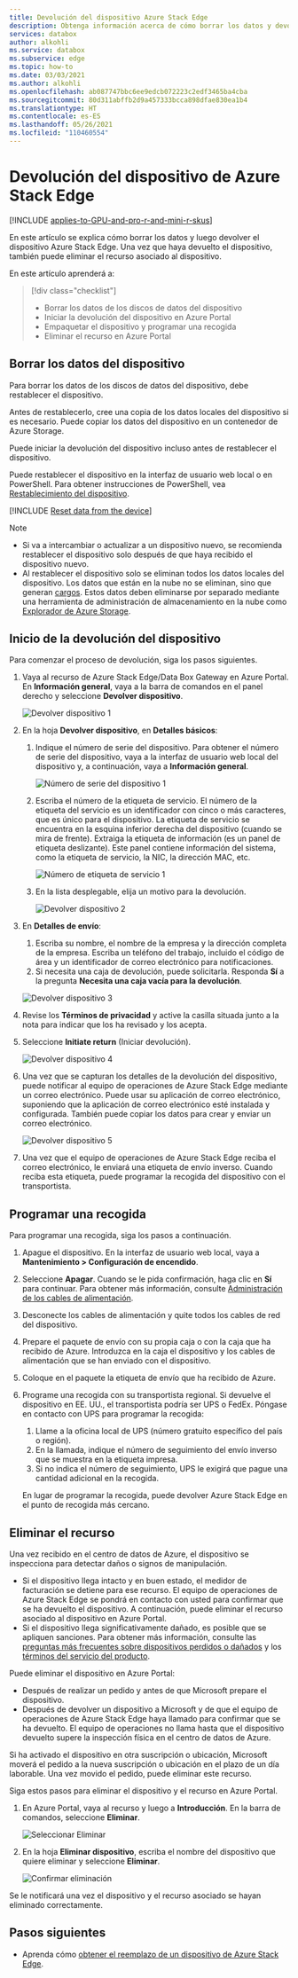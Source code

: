 ```yaml
---
title: Devolución del dispositivo Azure Stack Edge
description: Obtenga información acerca de cómo borrar los datos y devolver el dispositivo Azure Stack Edge y, a continuación, eliminar el recurso asociado con el dispositivo.
services: databox
author: alkohli
ms.service: databox
ms.subservice: edge
ms.topic: how-to
ms.date: 03/03/2021
ms.author: alkohli
ms.openlocfilehash: ab087747bbc6ee9edcb072223c2edf3465ba4cba
ms.sourcegitcommit: 80d311abffb2d9a457333bcca898dfae830ea1b4
ms.translationtype: HT
ms.contentlocale: es-ES
ms.lasthandoff: 05/26/2021
ms.locfileid: "110460554"
---
```

# <a name="return-your-azure-stack-edge-device"></a>Devolución del dispositivo de Azure Stack Edge

[!INCLUDE [applies-to-GPU-and-pro-r-and-mini-r-skus](../../includes/azure-stack-edge-applies-to-gpu-pro-r-mini-r-sku.md)]

En este artículo se explica cómo borrar los datos y luego devolver el dispositivo Azure Stack Edge. Una vez que haya devuelto el dispositivo, también puede eliminar el recurso asociado al dispositivo.

En este artículo aprenderá a:

> [!div class="checklist"]
>
> * Borrar los datos de los discos de datos del dispositivo
> * Iniciar la devolución del dispositivo en Azure Portal
> * Empaquetar el dispositivo y programar una recogida
> * Eliminar el recurso en Azure Portal

## <a name="erase-data-from-the-device"></a>Borrar los datos del dispositivo

Para borrar los datos de los discos de datos del dispositivo, debe restablecer el dispositivo.

Antes de restablecerlo, cree una copia de los datos locales del dispositivo si es necesario. Puede copiar los datos del dispositivo en un contenedor de Azure Storage. 

Puede iniciar la devolución del dispositivo incluso antes de restablecer el dispositivo.

Puede restablecer el dispositivo en la interfaz de usuario web local o en PowerShell. Para obtener instrucciones de PowerShell, vea [Restablecimiento del dispositivo](./azure-stack-edge-connect-powershell-interface.md#reset-your-device).

[!INCLUDE [Reset data from the device](../../includes/azure-stack-edge-device-reset.md)]

> [!NOTE]
> - Si va a intercambiar o actualizar a un dispositivo nuevo, se recomienda restablecer el dispositivo solo después de que haya recibido el dispositivo nuevo.
> - Al restablecer el dispositivo solo se eliminan todos los datos locales del dispositivo. Los datos que están en la nube no se eliminan, sino que generan [cargos](https://azure.microsoft.com/pricing/details/storage/). Estos datos deben eliminarse por separado mediante una herramienta de administración de almacenamiento en la nube como [Explorador de Azure Storage](https://azure.microsoft.com/features/storage-explorer/).

## <a name="initiate-device-return"></a>Inicio de la devolución del dispositivo

Para comenzar el proceso de devolución, siga los pasos siguientes.

1. Vaya al recurso de Azure Stack Edge/Data Box Gateway en Azure Portal. En **Información general**, vaya a la barra de comandos en el panel derecho y seleccione **Devolver dispositivo**. 

    ![Devolver dispositivo 1](media/azure-stack-edge-return-device/return-device-1.png)  

2. En la hoja **Devolver dispositivo**, en **Detalles básicos**:

    1. Indique el número de serie del dispositivo. Para obtener el número de serie del dispositivo, vaya a la interfaz de usuario web local del dispositivo y, a continuación, vaya a **Información general**.  
    
       ![Número de serie del dispositivo 1](media/azure-stack-edge-return-device/device-serial-number-1.png) 

    2. Escriba el número de la etiqueta de servicio. El número de la etiqueta del servicio es un identificador con cinco o más caracteres, que es único para el dispositivo. La etiqueta de servicio se encuentra en la esquina inferior derecha del dispositivo (cuando se mira de frente). Extraiga la etiqueta de información (es un panel de etiqueta deslizante). Este panel contiene información del sistema, como la etiqueta de servicio, la NIC, la dirección MAC, etc. 
    
       ![Número de etiqueta de servicio 1](media/azure-stack-edge-return-device/service-tag-number-1.png)

    3. En la lista desplegable, elija un motivo para la devolución.

       ![Devolver dispositivo 2](media/azure-stack-edge-return-device/return-device-2.png) 

3. En **Detalles de envío**:

    1. Escriba su nombre, el nombre de la empresa y la dirección completa de la empresa. Escriba un teléfono del trabajo, incluido el código de área y un identificador de correo electrónico para notificaciones.
    2. Si necesita una caja de devolución, puede solicitarla. Responda **Sí** a la pregunta **Necesita una caja vacía para la devolución**.

    ![Devolver dispositivo 3](media/azure-stack-edge-return-device/return-device-3.png)

4. Revise los **Términos de privacidad** y active la casilla situada junto a la nota para indicar que los ha revisado y los acepta.

5. Seleccione **Initiate return** (Iniciar devolución).

    ![Devolver dispositivo 4](media/azure-stack-edge-return-device/return-device-4.png) 

6. Una vez que se capturan los detalles de la devolución del dispositivo, puede notificar al equipo de operaciones de Azure Stack Edge mediante un correo electrónico. Puede usar su aplicación de correo electrónico, suponiendo que la aplicación de correo electrónico esté instalada y configurada. También puede copiar los datos para crear y enviar un correo electrónico.

    ![Devolver dispositivo 5](media/azure-stack-edge-return-device/return-device-5.png) 

7. Una vez que el equipo de operaciones de Azure Stack Edge reciba el correo electrónico, le enviará una etiqueta de envío inverso. Cuando reciba esta etiqueta, puede programar la recogida del dispositivo con el transportista. 

## <a name="schedule-a-pickup"></a>Programar una recogida

Para programar una recogida, siga los pasos a continuación.

1. Apague el dispositivo. En la interfaz de usuario web local, vaya a **Mantenimiento > Configuración de encendido**.
2. Seleccione **Apagar**. Cuando se le pida confirmación, haga clic en **Sí** para continuar. Para obtener más información, consulte [Administración de los cables de alimentación](../databox-gateway/data-box-gateway-manage-access-power-connectivity-mode.md#manage-power).
3. Desconecte los cables de alimentación y quite todos los cables de red del dispositivo.
4. Prepare el paquete de envío con su propia caja o con la caja que ha recibido de Azure. Introduzca en la caja el dispositivo y los cables de alimentación que se han enviado con el dispositivo.
5. Coloque en el paquete la etiqueta de envío que ha recibido de Azure.
6. Programe una recogida con su transportista regional. Si devuelve el dispositivo en EE. UU., el transportista podría ser UPS o FedEx. Póngase en contacto con UPS para programar la recogida:

    1. Llame a la oficina local de UPS (número gratuito específico del país o región).
    2. En la llamada, indique el número de seguimiento del envío inverso que se muestra en la etiqueta impresa.
    3. Si no indica el número de seguimiento, UPS le exigirá que pague una cantidad adicional en la recogida.

    En lugar de programar la recogida, puede devolver Azure Stack Edge en el punto de recogida más cercano.

## <a name="delete-the-resource"></a>Eliminar el recurso

Una vez recibido en el centro de datos de Azure, el dispositivo se inspecciona para detectar daños o signos de manipulación.

- Si el dispositivo llega intacto y en buen estado, el medidor de facturación se detiene para ese recurso. El equipo de operaciones de Azure Stack Edge se pondrá en contacto con usted para confirmar que se ha devuelto el dispositivo. A continuación, puede eliminar el recurso asociado al dispositivo en Azure Portal.
- Si el dispositivo llega significativamente dañado, es posible que se apliquen sanciones. Para obtener más información, consulte las [preguntas más frecuentes sobre dispositivos perdidos o dañados](https://azure.microsoft.com/pricing/details/databox/edge/) y los [términos del servicio del producto](https://www.microsoft.com/licensing/product-licensing/products).  


Puede eliminar el dispositivo en Azure Portal:

- Después de realizar un pedido y antes de que Microsoft prepare el dispositivo.
- Después de devolver un dispositivo a Microsoft y de que el equipo de operaciones de Azure Stack Edge haya llamado para confirmar que se ha devuelto. El equipo de operaciones no llama hasta que el dispositivo devuelto supere la inspección física en el centro de datos de Azure.

Si ha activado el dispositivo en otra suscripción o ubicación, Microsoft moverá el pedido a la nueva suscripción o ubicación en el plazo de un día laborable. Una vez movido el pedido, puede eliminar este recurso.


Siga estos pasos para eliminar el dispositivo y el recurso en Azure Portal.

1. En Azure Portal, vaya al recurso y luego a **Introducción**. En la barra de comandos, seleccione **Eliminar**.

    ![Seleccionar Eliminar](media/azure-stack-edge-return-device/delete-resource-1.png)

2. En la hoja **Eliminar dispositivo**, escriba el nombre del dispositivo que quiere eliminar y seleccione **Eliminar**.

    ![Confirmar eliminación](media/azure-stack-edge-return-device/delete-resource-2.png)

Se le notificará una vez el dispositivo y el recurso asociado se hayan eliminado correctamente.


## <a name="next-steps"></a>Pasos siguientes

- Aprenda cómo [obtener el reemplazo de un dispositivo de Azure Stack Edge](azure-stack-edge-replace-device.md).
